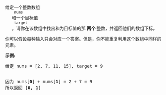 <html>
 <body>
  <p>
   给定一个整数数组
   <code>
    nums
   </code>
   和一个目标值
   <code>
    target
   </code>
   ，请你在该数组中找出和为目标值的那
   <strong>
    两个
   </strong>
   整数，并返回他们的数组下标。
  </p>
  <p>
   你可以假设每种输入只会对应一个答案。但是，你不能重复利用这个数组中同样的元素。
  </p>
  <p>
   <strong>
    示例:
   </strong>
  </p>
  <pre>给定 nums = [2, 7, 11, 15], target = 9

因为 nums[<strong>0</strong>] + nums[<strong>1</strong>] = 2 + 7 = 9
所以返回 [<strong>0, 1</strong>]
</pre>
 </body>
</html>